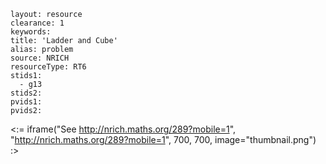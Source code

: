 ````
layout: resource
clearance: 1
keywords:
title: 'Ladder and Cube'
alias: problem
source: NRICH
resourceType: RT6
stids1: 
  - g13
stids2:
pvids1:
pvids2:

````

<:= iframe("See http://nrich.maths.org/289?mobile=1", "http://nrich.maths.org/289?mobile=1", 700, 700, image="thumbnail.png") :>